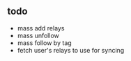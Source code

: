 ## todo

- mass add relays
- mass unfollow
- mass follow by tag
- fetch user's relays to use for syncing